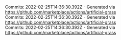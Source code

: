 Commits: 2022-02-25T14:36:30.392Z - Generated via https://github.com/marketplace/actions/artificial-grass
<br>
Commits: 2022-02-25T14:36:30.392Z - Generated via https://github.com/marketplace/actions/artificial-grass
<br>
Commits: 2022-02-25T14:36:30.392Z - Generated via https://github.com/marketplace/actions/artificial-grass
<br>
